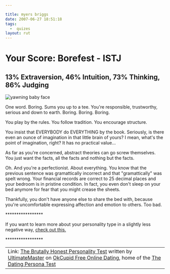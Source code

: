 ```yaml
---

title: myers briggs
date: 2007-06-27 18:51:18
tags:
  -  quizes
layout: rut
---
```


<div id="testResultInfo">
      <h1><!--t-->Your Score<!--/t-->: <span>Borefest - ISTJ</span></h1>
      <h2>13% Extraversion, 46% Intuition, 73% Thinking, 86% Judging</h2>
       <div id="testResultInfoImg"><img src="http://is3.okcupid.com/users/136/238/13623884563866545256/mt1165223067.jpg" alt="yawning baby face"  /></div> 
      <p>
      One word. Boring. Sums you up to a tee. You're responsible, trustworthy, serious and down to earth. Boring. Boring. Boring. </p><p>

You play by the rules. You follow tradition. You encourage structure. </p><p>

You insist that EVERYBODY do EVERYTHING by the book. Seriously, is there even an ounce of imagination in that little brain of yours? I mean, what's the point of imagination, right? It has no practical value... </p><p>

As far as you're concerned, abstract theories can go screw themselves. You just want the facts, all the facts and nothing but the facts. </p><p>

Oh. And you're a perfectionist. About everything. You know that the previous sentence was gramattically incorrect and that "gramattically" was spelt wrong. Your financial records are correct to 25 decimal places and your bedroom is in pristine condition. In fact, you even don't sleep on your bed anymore for fear that you might crease the sheets. </p><p>

Thankfully, you don't have anyone else to share the bed with, because you're uncomfortable expressing affection and emotion to others. Too bad.

</p><p> ***************** </p><p>

If you want to learn more about your personality type in a slightly less negative way, <a href="http://www.google.com/search?hl=en&q=ISTJ">check out this.</a> 

</p><p> ***************** </p><p>

</div>

<table cellpadding="20"><tr><td><!--t-->Link: <a href='http://www.okcupid.com/tests/take?testid=3076838567116464195'>The Brutally Honest Personality Test</a> written by <a href='http://www.okcupid.com/profile?u=UltimateMaster'>UltimateMaster</a> on <a  href='http://www.okcupid.com'>OkCupid Free Online Dating</a>, home of the <a href='http://www.okcupid.com/online.dating.persona.test'>The Dating Persona Test<!--/t--></a></td></tr></table>

